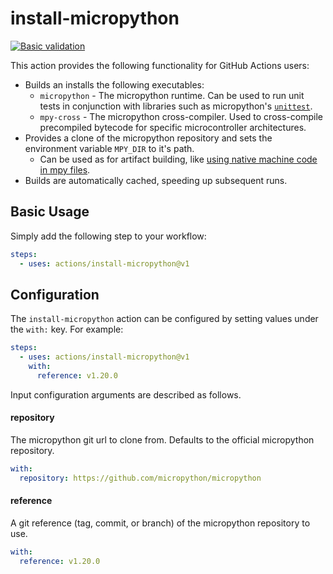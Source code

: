 # install-micropython

[![Basic validation](https://github.com/BrianPugh/install-micropython/actions/workflows/test.yaml/badge.svg?branch=main)](https://github.com/BrianPugh/install-micropython/actions/workflows/test.yaml)

This action provides the following functionality for GitHub Actions users:

* Builds an installs the following executables:
    * `micropython` - The micropython runtime. Can be used to run unit tests in conjunction with libraries such as micropython's [`unittest`](https://github.com/micropython/micropython-lib/tree/master/python-stdlib/unittest).
    * `mpy-cross` - The micropython cross-compiler. Used to cross-compile precompiled bytecode for specific microcontroller architectures.
* Provides a clone of the micropython repository and sets the environment variable `MPY_DIR` to it's path.
    * Can be used as for artifact building, like [using native machine code in mpy files](https://docs.micropython.org/en/latest/develop/natmod.html#natmod).
* Builds are automatically cached, speeding up subsequent runs.

## Basic Usage
Simply add the following step to your workflow:

```yaml
steps:
  - uses: actions/install-micropython@v1
```

## Configuration
The `install-micropython` action can be configured by setting values under the `with:` key.
For example:

```yaml
steps:
  - uses: actions/install-micropython@v1
    with:
      reference: v1.20.0
```

Input configuration arguments are described as follows.

#### repository
The micropython git url to clone from. Defaults to the official micropython repository.

```yaml
with:
  repository: https://github.com/micropython/micropython
```

#### reference
A git reference (tag, commit, or branch) of the micropython repository to use.

```yaml
with:
  reference: v1.20.0
```
